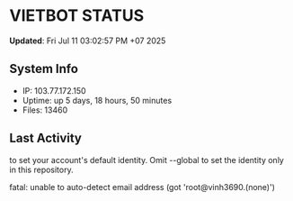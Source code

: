 # VIETBOT STATUS
**Updated**: Fri Jul 11 03:02:57 PM +07 2025

## System Info
- IP: 103.77.172.150
- Uptime: up 5 days, 18 hours, 50 minutes
- Files: 13460

## Last Activity

to set your account's default identity.
Omit --global to set the identity only in this repository.

fatal: unable to auto-detect email address (got 'root@vinh3690.(none)')
